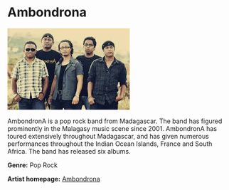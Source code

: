 # Ambondrona

![Ambondrona](ambondrona.jpg)

AmbondronA is a pop rock band from Madagascar. The band has figured prominently in the Malagasy music scene since 2001. AmbondronA has toured extensively throughout Madagascar, and has given numerous performances throughout the Indian Ocean Islands, France and South Africa. The band has released six albums.

**Genre:** Pop Rock

**Artist homepage:** [Ambondrona](https://web.facebook.com/AmbondronApageOfficielle/?_rdc=1&_rdr)
